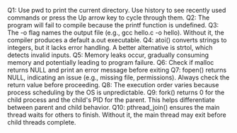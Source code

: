 Q1: Use pwd to print the current directory. Use history to see recently used commands or press the Up arrow key to cycle through them.
Q2: The program will fail to compile because the printf function is undefined.
Q3: The -o flag names the output file (e.g., gcc hello.c -o hello). Without it, the compiler produces a default a.out executable.
Q4: atoi() converts strings to integers, but it lacks error handling. A better alternative is strtol, which detects invalid inputs.
Q5: Memory leaks occur, gradually consuming memory and potentially leading to program failure.
Q6: Check if malloc returns NULL and print an error message before exiting
Q7: fopen() returns NULL, indicating an issue (e.g., missing file, permissions). Always check the return value before proceeding.
Q8: The execution order varies because process scheduling by the OS is unpredictable.
Q9: fork() returns 0 for the child process and the child's PID for the parent. This helps differentiate between parent and child behavior.
Q10: pthread_join() ensures the main thread waits for others to finish. Without it, the main thread may exit before child threads complete.